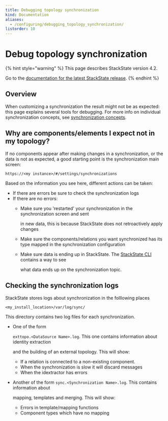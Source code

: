 ```yaml
---
title: Debugging topology synchronization
kind: Documentation
aliases:
  - /configuring/debugging_topology_synchronization/
listorder: 10
---
```


# Debug topology synchronization

{% hint style="warning" %}
This page describes StackState version 4.2.

Go to the [documentation for the latest StackState release](https://docs.stackstate.com/).
{% endhint %}

## Overview

When customizing a synchronization the result might not be as expected: this page explains several tools for debugging. For more info on individual synchronization concepts, see [synchronization concepts](topology_synchronization.md).

## Why are components/elements I expect not in my topology?

If no components appear after making changes in a synchronization, or the data is not as expected, a good starting point is the synchronization main screen:

`https://<my instance>/#/settings/synchronizations`

Based on the information you see here, different actions can be taken:

* If there are errors be sure to check the synchronization logs
* If there are no errors:
  * Make sure you 'restarted' your synchronization in the synchronization screen and sent

    in new data, this is because StackState does not retroactively apply changes

  * Make sure the components/relations you want synchronized has its type mapped in the synchronization configuration
  * Make sure data is ending up in StackState. The [StackState CLI](../../setup/installation/cli-install.md) contains a way to see

    what data ends up on the synchronization topic.

## Checking the synchronization logs

StackState stores logs about synchronization in the folllowing places

`<my_install_location>/var/log/sync/`

This directory contains two log files for each synchronization.

* One of the form

  `exttopo.<DataSource Name>.log`. This one contains information about identity extraction

  and the building of an external topology. This will show:

  * If a relation is connected to a non-existing component.
  * When the synchronization is slow it will discard messages
  * When the idextractor has errors

* Another of the form `sync.<Synchronization Name>.log`. This contains information about

  mapping, templates and merging. This will show:

  * Errors in template/mapping functions
  * Component types which have no mapping

